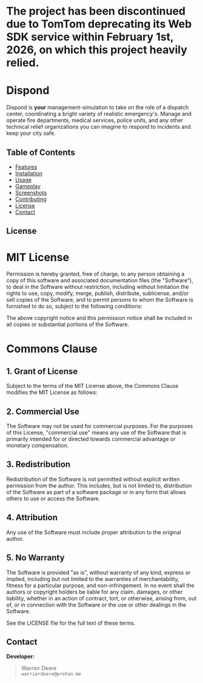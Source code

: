 # The project has been discontinued due to TomTom deprecating its Web SDK service within February 1st, 2026, on which this project heavily relied.

# Dispond

Dispond is **your** management-simulation to take on the role of a dispatch center, coordinating a bright variety of realistic emergency's. Manage and operate fire departments, medical services, police units, and any other technical relief organizations you can imagine to respond to incidents and keep your city safe.

## Table of Contents

- [Features](#features)
- [Installation](#installation)
- [Usage](#usage)
- [Gameplay](#gameplay)
- [Screenshots](#screenshots)
- [Contributing](#contributing)
- [License](#license)
- [Contact](#contact)

## License
# MIT License

Permission is hereby granted, free of charge, to any person obtaining a copy
of this software and associated documentation files (the "Software"), to deal
in the Software without restriction, including without limitation the rights
to use, copy, modify, merge, publish, distribute, sublicense, and/or sell
copies of the Software, and to permit persons to whom the Software is
furnished to do so, subject to the following conditions:

The above copyright notice and this permission notice shall be included in all
copies or substantial portions of the Software.

# Commons Clause

## 1. Grant of License
Subject to the terms of the MIT License above, the Commons Clause modifies the MIT License as follows:

## 2. Commercial Use
The Software may not be used for commercial purposes. For the purposes of this License, "commercial use" means any use of the Software that is primarily intended for or directed towards commercial advantage or monetary compensation.

## 3. Redistribution
Redistribution of the Software is not permitted without explicit written permission from the author. This includes, but is not limited to, distribution of the Software as part of a software package or in any form that allows others to use or access the Software.

## 4. Attribution
Any use of the Software must include proper attribution to the original author.

## 5. No Warranty
The Software is provided "as is", without warranty of any kind, express or implied, including but not limited to the warranties of merchantability, fitness for a particular purpose, and non-infringement. In no event shall the authors or copyright holders be liable for any claim, damages, or other liability, whether in an action of contract, tort, or otherwise, arising from, out of, or in connection with the Software or the use or other dealings in the Software.

See the LICENSE file for the full text of these terms.

## Contact
**Developer:** 
> Warrior Deere <br>
> `warriordeere@proton.me`
